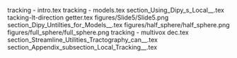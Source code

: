 tracking - intro.tex
tracking - models.tex
section_Using_Dipy_s_Local__.tex
tacking-lt-direction getter.tex
figures/Slide5/Slide5.png
section_Dipy_Untilties_for_Models__.tex
figures/half_sphere/half_sphere.png
figures/full_sphere/full_sphere.png
tracking - multivox dec.tex
section_Streamline_Utilities_Tractography_can__.tex
section_Appendix_subsection_Local_Tracking__.tex